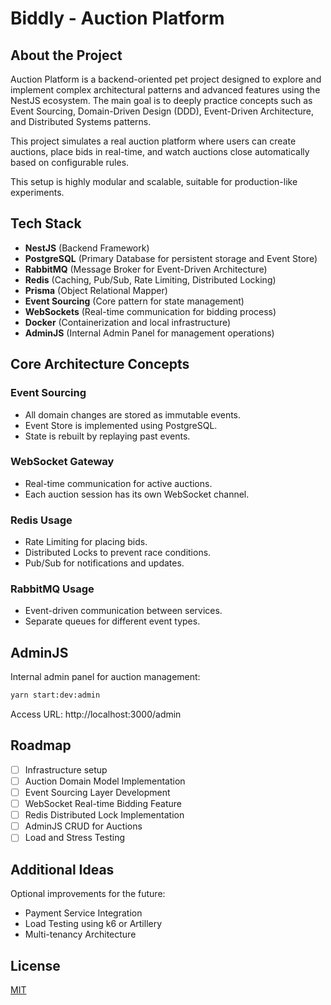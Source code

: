 # Biddly - Auction Platform

## About the Project

Auction Platform is a backend-oriented pet project designed to explore and implement complex architectural patterns and advanced features using the NestJS ecosystem. The main goal is to deeply practice concepts such as Event Sourcing, Domain-Driven Design (DDD), Event-Driven Architecture, and Distributed Systems patterns.

This project simulates a real auction platform where users can create auctions, place bids in real-time, and watch auctions close automatically based on configurable rules.

This setup is highly modular and scalable, suitable for production-like experiments.

## Tech Stack

*   **NestJS** (Backend Framework)
*   **PostgreSQL** (Primary Database for persistent storage and Event Store)
*   **RabbitMQ** (Message Broker for Event-Driven Architecture)
*   **Redis** (Caching, Pub/Sub, Rate Limiting, Distributed Locking)
*   **Prisma** (Object Relational Mapper)
*   **Event Sourcing** (Core pattern for state management)
*   **WebSockets** (Real-time communication for bidding process)
*   **Docker** (Containerization and local infrastructure)
*   **AdminJS** (Internal Admin Panel for management operations)

## Core Architecture Concepts

### Event Sourcing

*   All domain changes are stored as immutable events.
*   Event Store is implemented using PostgreSQL.
*   State is rebuilt by replaying past events.

### WebSocket Gateway

*   Real-time communication for active auctions.
*   Each auction session has its own WebSocket channel.

### Redis Usage

*   Rate Limiting for placing bids.
*   Distributed Locks to prevent race conditions.
*   Pub/Sub for notifications and updates.

### RabbitMQ Usage

*   Event-driven communication between services.
*   Separate queues for different event types.

## AdminJS

Internal admin panel for auction management:

```bash
yarn start:dev:admin
```

Access URL: http://localhost:3000/admin

## Roadmap

- [ ] Infrastructure setup
- [ ] Auction Domain Model Implementation
- [ ] Event Sourcing Layer Development
- [ ] WebSocket Real-time Bidding Feature
- [ ] Redis Distributed Lock Implementation
- [ ] AdminJS CRUD for Auctions
- [ ] Load and Stress Testing

## Additional Ideas

Optional improvements for the future:

*   Payment Service Integration
*   Load Testing using k6 or Artillery
*   Multi-tenancy Architecture

## License

[MIT](LICENSE)
